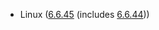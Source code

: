 - Linux ([6.6.45](https://lwn.net/Articles/985200) (includes [6.6.44](https://lwn.net/Articles/984450)))
